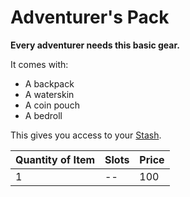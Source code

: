 # Adventurer's Pack

**Every adventurer needs this basic gear.**

It comes with:

- A backpack
- A waterskin
- A coin pouch
- A bedroll

This gives you access to your [Stash](../../../Player%20Characters/Derived%20Statistics/Stash.md).

| Quantity of Item | Slots | Price |
| ---------------- | ----- | ----- |
| 1                | --    | 100   |
